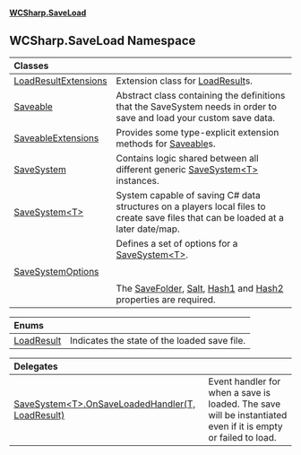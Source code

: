 #### [WCSharp.SaveLoad](README.md 'README')

## WCSharp.SaveLoad Namespace

| Classes | |
| :--- | :--- |
| [LoadResultExtensions](WCSharp.SaveLoad.LoadResultExtensions.md 'WCSharp.SaveLoad.LoadResultExtensions') | Extension class for [LoadResult](WCSharp.SaveLoad.LoadResult.md 'WCSharp.SaveLoad.LoadResult')s. |
| [Saveable](WCSharp.SaveLoad.Saveable.md 'WCSharp.SaveLoad.Saveable') | Abstract class containing the definitions that the SaveSystem needs in order to save and load your custom save data. |
| [SaveableExtensions](WCSharp.SaveLoad.SaveableExtensions.md 'WCSharp.SaveLoad.SaveableExtensions') | Provides some type-explicit extension methods for [Saveable](WCSharp.SaveLoad.Saveable.md 'WCSharp.SaveLoad.Saveable')s. |
| [SaveSystem](WCSharp.SaveLoad.SaveSystem.md 'WCSharp.SaveLoad.SaveSystem') | Contains logic shared between all different generic [SaveSystem&lt;T&gt;](WCSharp.SaveLoad.SaveSystem_T_.md 'WCSharp.SaveLoad.SaveSystem<T>') instances. |
| [SaveSystem&lt;T&gt;](WCSharp.SaveLoad.SaveSystem_T_.md 'WCSharp.SaveLoad.SaveSystem<T>') | System capable of saving C# data structures on a players local files to create save files that can be loaded at a later date/map. |
| [SaveSystemOptions](WCSharp.SaveLoad.SaveSystemOptions.md 'WCSharp.SaveLoad.SaveSystemOptions') | Defines a set of options for a [SaveSystem&lt;T&gt;](WCSharp.SaveLoad.SaveSystem_T_.md 'WCSharp.SaveLoad.SaveSystem<T>').<br/><br/><br/>The [SaveFolder](WCSharp.SaveLoad.SaveSystemOptions.SaveFolder.md 'WCSharp.SaveLoad.SaveSystemOptions.SaveFolder'), [Salt](WCSharp.SaveLoad.SaveSystemOptions.Salt.md 'WCSharp.SaveLoad.SaveSystemOptions.Salt'), [Hash1](WCSharp.SaveLoad.SaveSystemOptions.Hash1.md 'WCSharp.SaveLoad.SaveSystemOptions.Hash1') and [Hash2](WCSharp.SaveLoad.SaveSystemOptions.Hash2.md 'WCSharp.SaveLoad.SaveSystemOptions.Hash2') properties are required. |

| Enums | |
| :--- | :--- |
| [LoadResult](WCSharp.SaveLoad.LoadResult.md 'WCSharp.SaveLoad.LoadResult') | Indicates the state of the loaded save file. |

| Delegates | |
| :--- | :--- |
| [SaveSystem&lt;T&gt;.OnSaveLoadedHandler(T, LoadResult)](WCSharp.SaveLoad.SaveSystem_T_.OnSaveLoadedHandler(T,WCSharp.SaveLoad.LoadResult).md 'WCSharp.SaveLoad.SaveSystem<T>.OnSaveLoadedHandler(T, WCSharp.SaveLoad.LoadResult)') | Event handler for when a save is loaded. The save will be instantiated even if it is empty or failed to load. |

